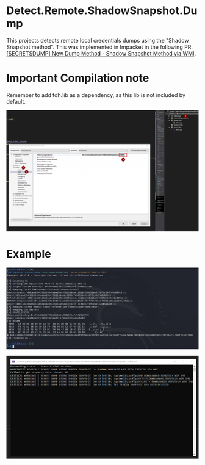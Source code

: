 ﻿# Detect.Remote.ShadowSnapshot.Dump

This projects detects remote local credentials dumps using the "Shadow Snapshot method". This was implemented in Impacket in the following PR: [[SECRETSDUMP] New Dump Method - Shadow Snapshot Method via WMI](https://github.com/fortra/impacket/pull/1719).

# Important Compilation note

Remember to add tdh.lib as a dependency, as this lib is not included by default.

![Visual Studio Lib Dependency](snapshots%2F2024-12-27%2004_53_16-Detect.Remote.ShadowSnapshot.Dump%20-%20Microsoft%20Visual%20Studio.png)

# Example

![Impacket Secretsdump](snapshots%2F2024-12-27%2013_54_40-kali-linux-2024.4-vmware-amd64%20-%20VMware%20Workstation.png)

![Detection](snapshots%2F2024-12-27%2004_56_28-.png)
